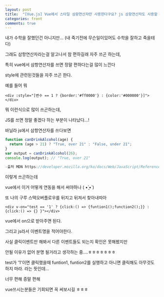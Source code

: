 ```yaml
---
layout: post
title:  "[Vue.js] Vue에서 스타일 삼항연산자만 사용한다구요? js 삼항연산자도 사용할 수 있음ლ|'ー'ლ|"
categories: front 
comments: true
---
```












내가 수학을 잘했던건 아니지만... (내 죽기전에 무슨일이있어도 수학을 잘하고 죽을테다)

그래도 삼항연산자라는걸 알고나서 참 편하길래 자주 쓰곤 하는데,

특히 vue에서 삼항연산자를 쓰면 정말 편하다는걸 많이 느낀다



style에 관련된것들을 자주 쓰곤 한다.

예를 들어 뭐

~~~
<div :style="[변수 == 1 ? {border:'#ff0000'} : {color:'#000000'}]"></div>
~~~

뭐 이런식으로 많이 쓰곤하는데,



JS를 쓰면 정말 좋겠다 하는 부분이 나타났다...!

바닐라 js에서 삼항연산자를 쓰다보면

~~~javascript
function canDrinkAlcohol(age) {
  return (age > 21) ? "True, over 21" : "False, under 21";
}
var output = canDrinkAlcohol(26);
console.log(output); // "True, over 21"

-출처 MDN https://developer.mozilla.org/ko/docs/Web/JavaScript/Reference/Operators/Conditional_Operator
~~~

이렇게 쓰곤하는데



vue에서 이거 어떻게 연동을 해서 써야하나 ( •́ ̯•̀ ) 

또 나의 구루 스택오버플로우를 뒤지고 뒤져서 찾아내따아



~~~vue
<div v-on="test == '1' ? {click:() => {funtion1();function2();}} : {click:() => {} }"></div>
~~~

vue에서 on으로 받아주면 된다. 

그리고 js라서 이벤트명을 적어야한다. 

사실 클릭이벤트만 해봐서 다른 이벤트들도 되는지 확인은 못해봤지만 

안될 이유가 없어 분명 될거라고 생각하는 즁....ㅎㅎㅎㅎㅎㅎㅎ

test가 '1'이면 클릭했을때 funtion1, funtion2를 실행하고 아니면 클릭해도 아무것도 하지 마라. 라는 뜻인데...

너무 편해 증말 편해 



vue쓰시는분들은 기회되면 꼭 써보시길 ㅎㅎㅎ





